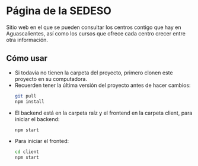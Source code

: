 # Página de la SEDESO

Sitio web en el que se pueden consultar los centros contigo que hay en Aguascalientes, así como los cursos que ofrece cada centro crecer entre otra información.

## Cómo usar

- Si todavía no tienen la carpeta del proyecto, primero clonen este proyecto en su computadora.
- Recuerden tener la última versión del proyecto antes de hacer cambios:
    ```sh
    git pull
    npm install
    ```
- El backend está en la carpeta raíz y el frontend en la carpeta client, para iniciar el backend:
    ```sh
    npm start
    ```
- Para iniciar el fronted:
    ```sh
    cd client
    npm start
    ```

